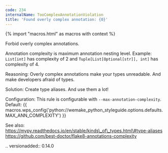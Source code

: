 ```yaml
---
code: 234
internalName: TooComplexAnnotationViolation
title: 'Found overly complex annotation: {0}'
---
```


{% import "macros.html" as macros with context %}

Forbid overly complex annotations.

Annotation complexity is maximum annotation nesting level. Example:
`List[int]` has complexity of 2 and `Tuple[List[Optional[str]], int]`
has complexity of 4.

Reasoning: Overly complex annotations make your types unreadable. And
make developers afraid of types.

Solution: Create type aliases. And use them a lot\!

Configuration: This rule is configurable with
`--max-annotation-complexity`. Default:
{{ macros.wps_config('python://wemake_python_styleguide.options.defaults.MAX_ANN_COMPLEXITY') }}

See also:
https://mypy.readthedocs.io/en/stable/kinds\_of\_types.html\#type-aliases
https://github.com/best-doctor/flake8-annotations-complexity

.. versionadded:: 0.14.0